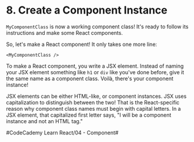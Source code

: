 # 8. Create a Component Instance
`MyComponentClass` is now a working component class! It's ready to follow its instructions and make some React components.

So, let's make a React component! It only takes one more line:

`<MyComponentClass />`

To make a React component, you write a JSX element. Instead of naming your JSX element something like `h1` or `div` like you've done before, give it the same name as a component class. Voilà, there's your component instance!

JSX elements can be either HTML-like, or component instances. JSX uses capitalization to distinguish between the two! That is the React-specific reason why component class names must begin with capital letters. In a JSX element, that capitalized first letter says, "I will be a component instance and not an HTML tag."





#CodeCademy Learn React/04 - Component#